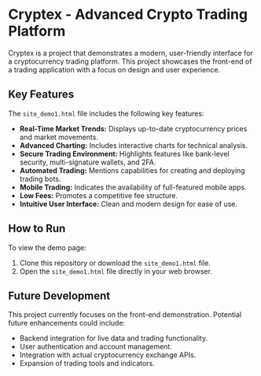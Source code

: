 # Cryptex - Advanced Crypto Trading Platform

Cryptex is a project that demonstrates a modern, user-friendly interface for a cryptocurrency trading platform. This project showcases the front-end of a trading application with a focus on design and user experience.

## Key Features

The `site_demo1.html` file includes the following key features:

*   **Real-Time Market Trends:** Displays up-to-date cryptocurrency prices and market movements.
*   **Advanced Charting:** Includes interactive charts for technical analysis.
*   **Secure Trading Environment:** Highlights features like bank-level security, multi-signature wallets, and 2FA.
*   **Automated Trading:** Mentions capabilities for creating and deploying trading bots.
*   **Mobile Trading:** Indicates the availability of full-featured mobile apps.
*   **Low Fees:** Promotes a competitive fee structure.
*   **Intuitive User Interface:** Clean and modern design for ease of use.

## How to Run

To view the demo page:

1.  Clone this repository or download the `site_demo1.html` file.
2.  Open the `site_demo1.html` file directly in your web browser.

## Future Development

This project currently focuses on the front-end demonstration. Potential future enhancements could include:

*   Backend integration for live data and trading functionality.
*   User authentication and account management.
*   Integration with actual cryptocurrency exchange APIs.
*   Expansion of trading tools and indicators.
